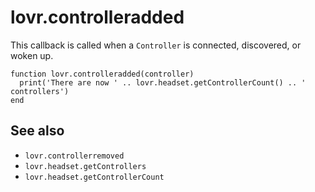 <!--
category: callback
-->

lovr.controlleradded
===

This callback is called when a `Controller` is connected, discovered, or woken up.

    function lovr.controlleradded(controller)
      print('There are now ' .. lovr.headset.getControllerCount() .. ' controllers')
    end

See also
---

- `lovr.controllerremoved`
- `lovr.headset.getControllers`
- `lovr.headset.getControllerCount`

